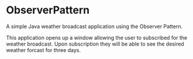 # ObserverPattern
A simple Java weather broadcast application using the Observer Pattern.

This application opens up a window allowing the user to subscribed for the weather broadcast. 
Upon subscription they will be able to see the desired weather forcast for three days.

